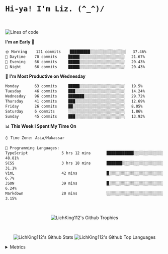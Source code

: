 
# `Hi-ya! I'm Liz. (^_^)/ `

<br>

<!--START_SECTION:waka-->
![Lines of code](https://img.shields.io/badge/From%20Hello%20World%20I%27ve%20Written-8089%20lines%20of%20code-blue)

**I'm an Early 🐤** 

```text
🌞 Morning    121 commits    █████████░░░░░░░░░░░░░░░░   37.46% 
🌆 Daytime    70 commits     █████░░░░░░░░░░░░░░░░░░░░   21.67% 
🌃 Evening    66 commits     █████░░░░░░░░░░░░░░░░░░░░   20.43% 
🌙 Night      66 commits     █████░░░░░░░░░░░░░░░░░░░░   20.43%

```
📅 **I'm Most Productive on Wednesday** 

```text
Monday       63 commits     █████░░░░░░░░░░░░░░░░░░░░   19.5% 
Tuesday      46 commits     ███░░░░░░░░░░░░░░░░░░░░░░   14.24% 
Wednesday    96 commits     ███████░░░░░░░░░░░░░░░░░░   29.72% 
Thursday     41 commits     ███░░░░░░░░░░░░░░░░░░░░░░   12.69% 
Friday       26 commits     ██░░░░░░░░░░░░░░░░░░░░░░░   8.05% 
Saturday     6 commits      ░░░░░░░░░░░░░░░░░░░░░░░░░   1.86% 
Sunday       45 commits     ███░░░░░░░░░░░░░░░░░░░░░░   13.93%

```


📊 **This Week I Spent My Time On** 

```text
⌚︎ Time Zone: Asia/Makassar

💬 Programming Languages: 
TypeScript               5 hrs 12 mins       ████████████░░░░░░░░░░░░░   48.81% 
SCSS                     3 hrs 18 mins       ███████░░░░░░░░░░░░░░░░░░   31.1% 
VimL                     42 mins             █░░░░░░░░░░░░░░░░░░░░░░░░   6.7% 
JSON                     39 mins             █░░░░░░░░░░░░░░░░░░░░░░░░   6.24% 
Markdown                 20 mins             ░░░░░░░░░░░░░░░░░░░░░░░░░   3.15%

```


<!--END_SECTION:waka-->

<br>

  <p align="center">
    <img alt="LichKing112's Github Trophies" src="https://github-profile-trophy.vercel.app/?username=LichKing112&theme=onedark" />
  </p>
  
 <br>
 <p align="center">
    <img alt="LichKing112's Github Stats" src="https://github-readme-stats.vercel.app/api?username=lichking112&theme=gotham&show_icons=true" />
    <img alt="LichKing112's Github Top Languages" src="https://github-readme-stats.vercel.app/api/top-langs/?username=lichking112&theme=gotham&layout=compact" />
  </p>


<details>
  <summary>Metrics</summary>
  <br>
  <p align="center">
    <img alt="LichKing112's Github Metrics" src="https://github.com/LichKing112/LichKing112/blob/master/github-metrics.svg" />
  </p>
</details>



